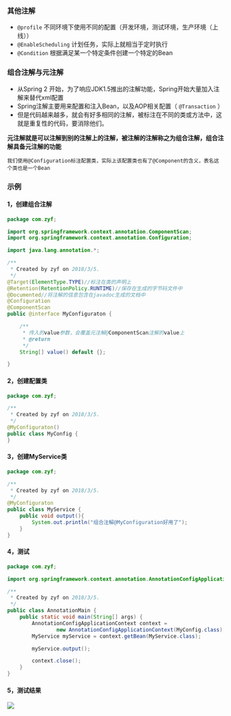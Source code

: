 ### 其他注解
* `@profile` 不同环境下使用不同的配置（开发环境，测试环境，生产环境（上线））
* `@EnableScheduling` 计划任务，实际上就相当于定时执行
* `@Condition` 根据满足某一个特定条件创建一个特定的Bean

### 组合注解与元注解
* 从Spring 2 开始，为了响应JDK1.5推出的注解功能，Spring开始大量加入注解来替代xml配置
* Spring注解主要用来配置和注入Bean，以及AOP相关配置（ `@Transaction` ）
* 但是代码越来越多，就会有好多相同的注解，被标注在不同的类或方法中，这就是重复性的代码，要消除他们。

**元注解就是可以注解到别的注解上的注解，被注解的注解称之为组合注解，组合注解具备元注解的功能**    

`我们使用@Configuration标注配置类，实际上该配置类也有了@Component的含义，表名这个类也是一个Bean`

### 示例
#### 1，创建组合注解

```java
package com.zyf;

import org.springframework.context.annotation.ComponentScan;
import org.springframework.context.annotation.Configuration;

import java.lang.annotation.*;

/**
 * Created by zyf on 2018/3/5.
 */
@Target(ElementType.TYPE)//标注在类的声明上
@Retention(RetentionPolicy.RUNTIME)//保存在生成的字节码文件中
@Documented//将注解的信息包含在javadoc生成的文档中
@Configuration
@ComponentScan
public @interface MyConfiguraton {

	/**
	 * 传入的value参数，会覆盖元注解@ComponentScan注解的value上
	 * @return
	 */
	String[] value() default {};

}

```

#### 2，创建配置类

```java
package com.zyf;

/**
 * Created by zyf on 2018/3/5.
 */
@MyConfiguraton()
public class MyConfig {
}

```

#### 3，创建MyService类

```java
package com.zyf;

/**
 * Created by zyf on 2018/3/5.
 */
@MyConfiguraton
public class MyService {
	public void output(){
		System.out.println("组合注解@MyConfiguration好用了");
	}
}

```

#### 4，测试

```java
package com.zyf;

import org.springframework.context.annotation.AnnotationConfigApplicationContext;

/**
 * Created by zyf on 2018/3/5.
 */
public class AnnotationMain {
	public static void main(String[] args) {
		AnnotationConfigApplicationContext context =
				new AnnotationConfigApplicationContext(MyConfig.class);
		MyService myService = context.getBean(MyService.class);

		myService.output();

		context.close();
	}
}

```

#### 5，测试结果
![](https://ws3.sinaimg.cn/large/006tNc79gy1fp1z7dd5qsj30iu09aabs.jpg)

